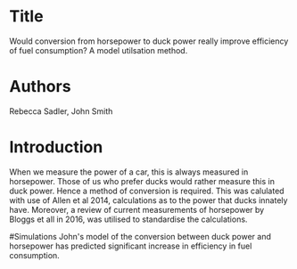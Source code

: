 # Title

Would conversion from horsepower to duck power really improve efficiency of fuel consumption? A model utilsation method. 

# Authors
Rebecca Sadler, John Smith

# Introduction
When we measure the power of a car, this is always measured in horsepower. 
Those of us who prefer ducks would rather measure this in duck power.
Hence a method of conversion is required. 
This was calulated with use of Allen et al 2014, calculations as to the power that ducks innately have.
Moreover, a review of current measurements of horsepower by Bloggs et all in 2016, was utilised to 
standardise the calculations. 

#Simulations
John's model of the conversion between duck power and horsepower has predicted significant increase in efficiency in fuel consumption. 